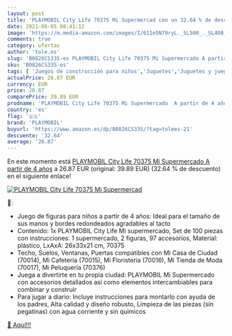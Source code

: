 ```yaml
---
layout: post
title: 'PLAYMOBIL City Life 70375 Mi Supermercad con un 32.64 % de descuento'
date: 2021-06-05 08:41:12
image: 'https://m.media-amazon.com/images/I/611e5N79ryL._SL500_._SL400_.jpg'
comments: true
category: ofertas
author: 'tole.es'
slug: 'B0826CS33S-es PLAYMOBIL City Life 70375 Mi Supermercado A partir de 4 años'
sku: 'B0826CS33S-es'
tags: [ 'Juegos de construcción para niños','Juguetes','Juguetes y juegos','playmobil', ]
actualPrice: 26.87 EUR
currency: EUR
price: 26.87
comparePrice: 39.89 EUR
prodname: 'PLAYMOBIL City Life 70375 Mi Supermercado  A partir de 4 años'
country: 'es'
flag: '🇪🇸'
brand: 'PLAYMOBIL'
buyurl: 'https://www.amazon.es/dp/B0826CS33S/?tag=tolees-21'
descuento: '32.64'
average: '26.87'
---
```


En este momento está [PLAYMOBIL City Life 70375 Mi Supermercado  A partir de 4 años](https://www.amazon.es/dp/B0826CS33S/?tag=tolees-21) a 26.87 EUR (original: 39.89 EUR) (32.64 %  de descuento) en el siguiente enlace!

[![PLAYMOBIL City Life 70375 Mi Supermercad](https://m.media-amazon.com/images/I/611e5N79ryL._SL500_._SL400_.jpg)](https://www.amazon.es/dp/B0826CS33S/?tag=tolees-21)

🔎:

- Juego de figuras para niños a partir de 4 años: Ideal para el tamaño de sus manos y bordes redondeados agradables al tacto
- Contenido: 1x PLAYMOBIL City Life Mi supermercado, Set de 100 piezas con instrucciones: 1 supermercado, 2 figuras, 97 accesorios, Material: plástico, LxAxA: 26x33x21 cm, 70375
- Techo, Suelos, Ventanas, Puertas compatibles con Mi Casa de Ciudad (70014), Mi Cafetería (70015), Mi Floristería (70016), Mi Tienda de Moda (70017), Mi Peluquería (70376)
- Juega a divertirte en tu propia ciudad: PLAYMOBIL Mi Supermercado con accesorios detallados así como elementos intercambiables para combinar y construir
- Para jugar a diario: Incluye instrucciones para montarlo con ayuda de los padres, Alta calidad y diseño robusto, Limpieza de las piezas (sin pegatinas) con agua corriente y sin químicos

[🛒 Aquí!!!](https://www.amazon.es/dp/B0826CS33S/?tag=tolees-21)
